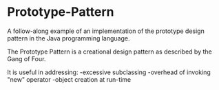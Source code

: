 # Prototype-Pattern

A follow-along example of an implementation of the prototype design pattern
in the Java programming language.

The Prototype Pattern is a creational design pattern as described
by the Gang of Four. 

It is useful in addressing:
-excessive subclassing
-overhead of invoking "new" operator
-object creation at run-time
